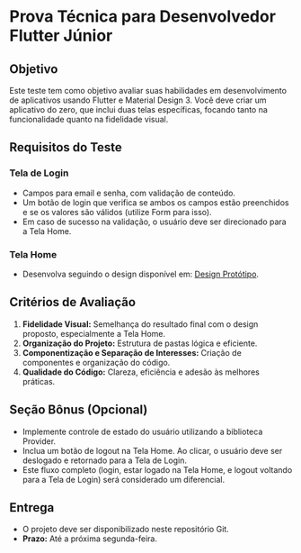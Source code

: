 # Prova Técnica para Desenvolvedor Flutter Júnior

## Objetivo
Este teste tem como objetivo avaliar suas habilidades em desenvolvimento de aplicativos usando Flutter e Material Design 3. Você deve criar um aplicativo do zero, que inclui duas telas específicas, focando tanto na funcionalidade quanto na fidelidade visual.

## Requisitos do Teste

### Tela de Login
- Campos para email e senha, com validação de conteúdo.
- Um botão de login que verifica se ambos os campos estão preenchidos e se os valores são válidos (utilize Form para isso).
- Em caso de sucesso na validação, o usuário deve ser direcionado para a Tela Home.

### Tela Home
- Desenvolva seguindo o design disponível em: [Design Protótipo](https://dribbble.com/shots/4211614-New-iOS-app-for-Voice-Feed).

## Critérios de Avaliação
1. **Fidelidade Visual:** Semelhança do resultado final com o design proposto, especialmente a Tela Home.
2. **Organização do Projeto:** Estrutura de pastas lógica e eficiente.
3. **Componentização e Separação de Interesses:** Criação de componentes e organização do código.
4. **Qualidade do Código:** Clareza, eficiência e adesão às melhores práticas.

## Seção Bônus (Opcional)
- Implemente controle de estado do usuário utilizando a biblioteca Provider.
- Inclua um botão de logout na Tela Home. Ao clicar, o usuário deve ser deslogado e retornado para a Tela de Login.
- Este fluxo completo (login, estar logado na Tela Home, e logout voltando para a Tela de Login) será considerado um diferencial.

## Entrega
- O projeto deve ser disponibilizado neste repositório Git.
- **Prazo:** Até a próxima segunda-feira.
